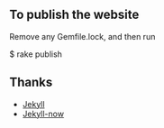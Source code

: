 ## To publish the website

Remove any Gemfile.lock, and then run

$ rake publish

## Thanks

- [Jekyll](https://github.com/jekyll/jekyll)
- [Jekyll-now](https://github.com/barryclark/jekyll-now)

